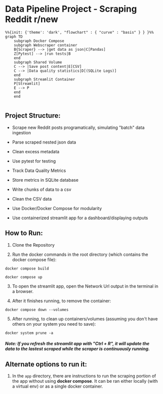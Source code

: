 # Data Pipeline Project - Scraping Reddit r/new

```mermaid
%%{init: {'theme': 'dark', "flowchart" : { "curve" : "basis" } } }%%
graph TD
    subgraph Docker Compose
    subgraph Webscraper container
    B{Scraper} --> |get data as json|C[Pandas]
    Z[Pytest] --> |run tests|B
    end
    subgraph Shared Volume
    C --> |Save post content|E[CSV]
    C --> |Data quality statistics|D[(SQLite Logs)]
    end
    subgraph Streamlit Container
    P[Streamlit]
    E --> P
    end
    end
    
```

## Project Structure:

- Scrape new Reddit posts programatically, simulating "batch" data ingestion

- Parse scraped nested json data

- Clean excess metadata

- Use pytest for testing

- Track Data Quality Metrics

- Store metrics in SQLite database

- Write chunks of data to a csv

- Clean the CSV data

- Use Docker/Docker Compose for modularity

- Use containerized streamlit app for a dashboard/displaying outputs

## How to Run:

1. Clone the Repository

2. Run the docker commands in the root directory (which contains the docker compose file):

`docker compose build`

`docker compose up`

3. To open the streamlit app, open the Network Url output in the terminal in a browser.

4. After it finishes running, to remove the container:

`docker compose down --volumes`

5. After running, to clean up containers/volumes (assuming you don't have others on your system you need to save):

`docker system prune -a`

##### Note: If you refresh the streamlit app with "Ctrl + R", it will update the data to the lastest scraped while the scraper is continuously running.

## Alternate options to run it:

1. In the `app` directory, there are instructions to run the scraping portion of the app without using **docker compose**. It can be ran either locally (with a virtual env) or as a single docker container. 